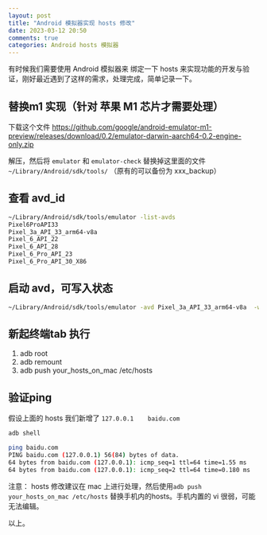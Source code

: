 ```yaml
---
layout: post
title: "Android 模拟器实现 hosts 修改"
date: 2023-03-12 20:50
comments: true
categories: Android hosts 模拟器
---
```

有时候我们需要使用 Android 模拟器来 绑定一下 hosts 来实现功能的开发与验证，刚好最近遇到了这样的需求，处理完成，简单记录一下。

<!--more-->

## 替换m1 实现（针对 苹果 M1 芯片才需要处理）
下载这个文件 https://github.com/google/android-emulator-m1-preview/releases/download/0.2/emulator-darwin-aarch64-0.2-engine-only.zip

解压，然后将 `emulator` 和 `emulator-check` 替换掉这里面的文件 `~/Library/Android/sdk/tools/` （原有的可以备份为 xxx_backup）

## 查看 avd_id
```bash
~/Library/Android/sdk/tools/emulator -list-avds
Pixel6ProAPI33
Pixel_3a_API_33_arm64-v8a
Pixel_6_API_22
Pixel_6_API_28
Pixel_6_Pro_API_23
Pixel_6_Pro_API_30_X86
```


## 启动 avd，可写入状态
```bash 
~/Library/Android/sdk/tools/emulator -avd Pixel_3a_API_33_arm64-v8a  -writable-system
```

## 新起终端tab 执行
1. adb root
2. adb remount
3. adb push your_hosts_on_mac /etc/hosts

## 验证ping
假设上面的 hosts 我们新增了 `127.0.0.1	baidu.com`
```bash
adb shell

ping baidu.com
PING baidu.com (127.0.0.1) 56(84) bytes of data.
64 bytes from baidu.com (127.0.0.1): icmp_seq=1 ttl=64 time=1.55 ms
64 bytes from baidu.com (127.0.0.1): icmp_seq=2 ttl=64 time=0.180 ms

```

注意： hosts 修改建议在 mac 上进行处理，然后使用`adb push your_hosts_on_mac /etc/hosts` 替换手机内的hosts。手机内置的 vi 很弱，可能无法编辑。

以上。